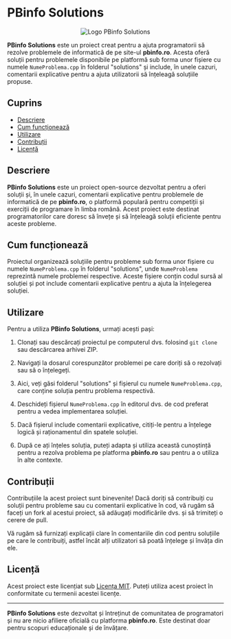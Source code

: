 # PBinfo Solutions

<p align="center">
  <img src="https://cdn.upload.systems/uploads/by82ssfj.png" alt="Logo PBinfo Solutions" />
</p>

**PBinfo Solutions** este un proiect creat pentru a ajuta programatorii să rezolve problemele de informatică de pe site-ul **pbinfo.ro**. Acesta oferă soluții pentru problemele disponibile pe platformă sub forma unor fișiere cu numele `NumeProblema.cpp` în folderul "solutions" și include, în unele cazuri, comentarii explicative pentru a ajuta utilizatorii să înțeleagă soluțiile propuse.

## Cuprins

- [Descriere](#descriere)
- [Cum funcționează](#cum-funcționează)
- [Utilizare](#utilizare)
- [Contribuții](#contribuții)
- [Licență](#licență)

## Descriere

**PBinfo Solutions** este un proiect open-source dezvoltat pentru a oferi soluții și, în unele cazuri, comentarii explicative pentru problemele de informatică de pe **pbinfo.ro**, o platformă populară pentru competiții și exerciții de programare în limba română. Acest proiect este destinat programatorilor care doresc să învețe și să înțeleagă soluții eficiente pentru aceste probleme.

## Cum funcționează

Proiectul organizează soluțiile pentru probleme sub forma unor fișiere cu numele `NumeProblema.cpp` în folderul "solutions", unde `NumeProblema` reprezintă numele problemei respective. Aceste fișiere conțin codul sursă al soluției și pot include comentarii explicative pentru a ajuta la înțelegerea soluției.

## Utilizare

Pentru a utiliza **PBinfo Solutions**, urmați acești pași:

1. Clonați sau descărcați proiectul pe computerul dvs. folosind `git clone` sau descărcarea arhivei ZIP.

2. Navigați la dosarul corespunzător problemei pe care doriți să o rezolvați sau să o înțelegeți.

3. Aici, veți găsi folderul "solutions" și fișierul cu numele `NumeProblema.cpp`, care conține soluția pentru problema respectivă.

4. Deschideți fișierul `NumeProblema.cpp` în editorul dvs. de cod preferat pentru a vedea implementarea soluției.

5. Dacă fișierul include comentarii explicative, citiți-le pentru a înțelege logică și raționamentul din spatele soluției.

6. După ce ați înțeles soluția, puteți adapta și utiliza această cunoștință pentru a rezolva problema pe platforma **pbinfo.ro** sau pentru a o utiliza în alte contexte.

## Contribuții

Contribuțiile la acest proiect sunt binevenite! Dacă doriți să contribuiți cu soluții pentru probleme sau cu comentarii explicative în cod, vă rugăm să faceți un fork al acestui proiect, să adăugați modificările dvs. și să trimiteți o cerere de pull.

Vă rugăm să furnizați explicații clare în comentariile din cod pentru soluțiile pe care le contribuiți, astfel încât alți utilizatori să poată înțelege și învăța din ele.

## Licență

Acest proiect este licențiat sub [Licența MIT](LICENSE). Puteți utiliza acest proiect în conformitate cu termenii acestei licențe.

---

**PBinfo Solutions** este dezvoltat și întreținut de comunitatea de programatori și nu are nicio afiliere oficială cu platforma **pbinfo.ro**. Este destinat doar pentru scopuri educaționale și de învățare.
